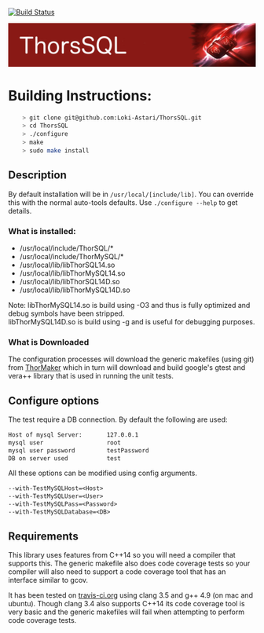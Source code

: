 [![Build Status](https://travis-ci.org/Loki-Astari/ThorsSQL.svg?branch=master)](https://travis-ci.org/Loki-Astari/ThorsSQL)

![ThorStream](../img/stream.jpg)


# Building Instructions:
````bash
    > git clone git@github.com:Loki-Astari/ThorsSQL.git
    > cd ThorsSQL
    > ./configure
    > make
    > sudo make install
````
## Description

By default installation will be in `/usr/local/[include/lib]`. You can override this with the normal auto-tools defaults. Use `./configure --help` to get details.

### What is installed:

* /usr/local/include/ThorSQL/*
* /usr/local/include/ThorMySQL/*
* /usr/local/lib/libThorSQL14.so
* /usr/local/lib/libThorMySQL14.so
* /usr/local/lib/libThorSQL14D.so
* /usr/local/lib/libThorMySQL14D.so


Note:
libThorMySQL14.so is build using -O3 and thus is fully optimized and debug symbols have been stripped.  
libThorMySQL14D.so is build using -g and is useful for debugging purposes.


### What is Downloaded

The configuration processes will download the generic makefiles (using git) from [ThorMaker](https://github.com/Loki-Astari/ThorMaker) which in turn will download and build google's gtest and vera++ library that is used in running the unit tests.

## Configure options

The test require a DB connection. By default the following are used:

    Host of mysql Server:       127.0.0.1
    mysql user                  root
    mysql user password         testPassword
    DB on server used           test

All these options can be modified using config arguments.

    --with-TestMySQLHost=<Host>
    --with-TestMySQLUser=<User>
    --with-TestMySQLPass=<Password>
    --with-TestMySQLDatabase=<DB>

## Requirements

This library uses features from C++14 so you will need a compiler that supports this. The generic makefile also does code coverage tests so your compiler will also need to support a code coverage tool that has an interface similar to gcov.

It has been tested on [travis-ci.org](https://travis-ci.org/Loki-Astari/ThorsSQL) using clang 3.5 and g++ 4.9 (on mac and ubuntu). Though clang 3.4 also supports C++14 its code coverage tool is very basic and the generic makefiles will fail when attempting to perform code coverage tests.



